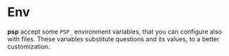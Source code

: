 # Env

**psp** accept some `PSP_` environment variables, that you can configure also with files. These variables substitute questions and its values, to a better customization.
